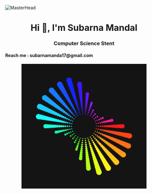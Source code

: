 ![MasterHead](https://www.gifcen.com/wp-content/uploads/2022/07/discord-banner-gif-8.gif)
<h1 align="center">Hi 👋, I'm Subarna Mandal</h1>
<h3 align="center">Computer Science Stent</h3>
<h4 aligh="center">Reach me : subarnamanda17@gmail.com<h4/>
<p align="center">
    <img alt="Coding" width="400" height="400" src="aaa.gif">
  </p>


<p align="left">
</p>

